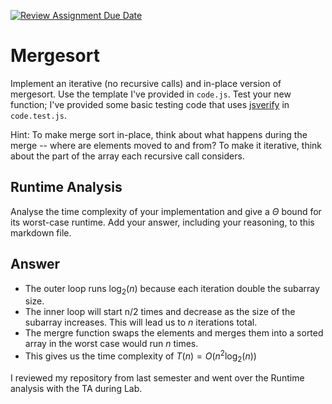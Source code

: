 [![Review Assignment Due Date](https://classroom.github.com/assets/deadline-readme-button-24ddc0f5d75046c5622901739e7c5dd533143b0c8e959d652212380cedb1ea36.svg)](https://classroom.github.com/a/1uurLsu5)
# Mergesort

Implement an iterative (no recursive calls) and in-place version of mergesort.
Use the template I've provided in `code.js`. Test your new function; I've
provided some basic testing code that uses
[jsverify](https://jsverify.github.io/) in `code.test.js`.

Hint: To make merge sort in-place, think about what happens during the merge --
where are elements moved to and from? To make it iterative, think about the
part of the array each recursive call considers.

## Runtime Analysis

Analyse the time complexity of your implementation and give a $\Theta$ bound for
its worst-case runtime. Add your answer, including your reasoning, to this
markdown file.

## Answer 
- The outer loop runs $\log_2\left(n\right)$ because each iteration double the subarray size. 
- The inner loop will start n/2 times and decrease as the size of the subarray increases. This will lead us to $n$ iterations 
  total. 
- The mergre function swaps the elements and merges them into a sorted array in the worst case would run $n$ times.
- This gives us the time complexity of $T\left(n\right) = O\left(n^{2}\log_{2}\left(n\right)\right)$

I reviewed my repository from last semester and went over the Runtime analysis with the TA during Lab. 



